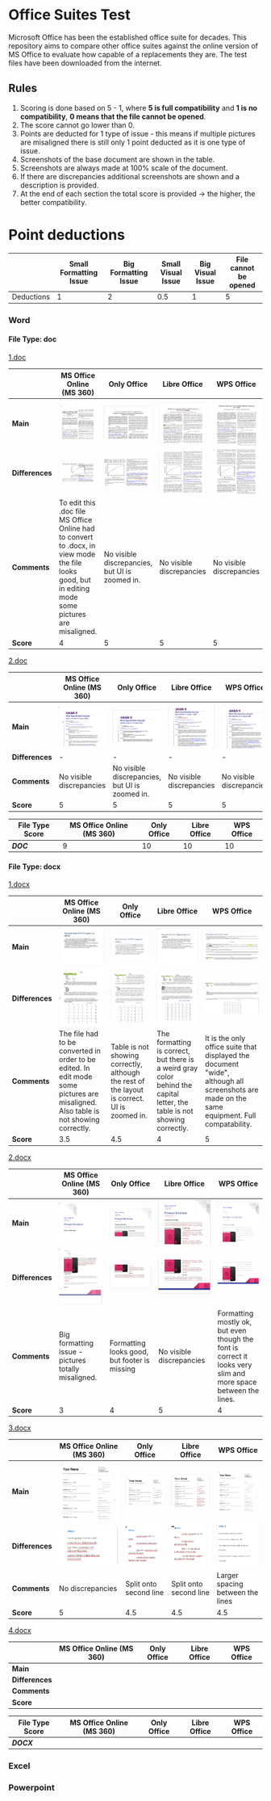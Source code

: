 # Office Suites Test

Microsoft Office has been the established office suite for decades.
This repository aims to compare other office suites against the online version of MS Office to evaluate how capable of a replacements they are.
The test files have been downloaded from the internet.

## Rules
1. Scoring is done based on 5 - 1, where **5 is full compatibility** and **1 is no compatibility**, **0 means that the file cannot be opened**.
2. The score cannot go lower than 0.
3. Points are deducted for 1 type of issue - this means if multiple pictures are misaligned there is still only 1 point deducted as it is one type of issue.
4. Screenshots of the base document are shown in the table.
5. Screenshots are always made at 100% scale of the document.
6. If there are discrepancies additional screenshots are shown and a description is provided.
7. At the end of each section the total score is provided -> the higher, the better compatibility.

# Point deductions

|            | Small Formatting Issue | Big Formatting Issue | Small Visual Issue | Big Visual Issue | File cannot be opened |
|------------|------------------------|----------------------|--------------------|------------------|-----------------------|
| Deductions | 1                      | 2                    | 0.5                | 1                | 5                     |


### Word
#### File Type: doc
[1.doc](Test%20Files/Word/DOC/1.doc)

|                 | **MS Office Online (MS 360)**                                                                                                                        | **Only Office**                                             | **Libre Office**                                             | **WPS Office**                                       |
|-----------------|------------------------------------------------------------------------------------------------------------------------------------------------------|-------------------------------------------------------------|--------------------------------------------------------------|------------------------------------------------------|
| **Main**        | ![1-doc-ms-main.png](Screenshots/1-doc/MS360-main.png)                                                                                               | ![1-doc-of-main.png](Screenshots/1-doc/OnlyOffice-main.png) | ![1-doc-lo-main.png](Screenshots/1-doc/LibreOffice-main.png) | ![1-doc-lo-main.png](Screenshots/1-doc/WPS-main.png) |
| **Differences** | ![1-doc-ms-diff.png](Screenshots/1-doc/MS360-diff.png)                                                                                               | ![1-doc-of-diff.png](Screenshots/1-doc/OnlyOffice-diff.png) | ![1-doc-lo-main.png](Screenshots/1-doc/LibreOffice-diff.png) | ![1-doc-lo-main.png](Screenshots/1-doc/WPS-diff.png) |
| **Comments**    | To edit this .doc file MS Office Online had to convert to .docx, in view mode the file looks good, but in editing mode some pictures are misaligned. | No visible discrepancies, but UI is zoomed in.              | No visible discrepancies                                     | No visible discrepancies                             |
| **Score**       | 4                                                                                                                                                    | 5                                                           | 5                                                            | 5                                                    |

[2.doc](Test%20Files/Word/DOC/2.doc)

|                 | **MS Office Online (MS 360)**                       | **Only Office**                                               | **Libre Office**                                                | **WPS Office**                                  |
|-----------------|-----------------------------------------------------|---------------------------------------------------------------|-----------------------------------------------------------------|-------------------------------------------------|
| **Main**        | ![MS360-main.png](Screenshots/2-doc/MS360-main.png) | ![OnlyOffice-main.png](Screenshots/2-doc/OnlyOffice-main.png) | ![LibreOffice-main.png](Screenshots/2-doc/LibreOffice-main.png) | ![WPS-main.png](Screenshots/2-doc/WPS-main.png) |
| **Differences** | -                                                   | -                                                             | -                                                               | -                                               |
| **Comments**    | No visible discrepancies                            | No visible discrepancies, but UI is zoomed in.                | No visible discrepancies                                        | No visible discrepancies                        |
| **Score**       | 5                                                   | 5                                                             | 5                                                               | 5                                               |

| **File Type Score** | **MS Office Online (MS 360)** | **Only Office** | **Libre Office** | **WPS Office** |
|---------------------|-------------------------------|-----------------|------------------|----------------|
| **_DOC_**           | 9                             | 10              | 10               | 10             |


#### File Type: docx
[1.docx](Test%20Files/Word/DOCX/1.docx)

|                 | **MS Office Online (MS 360)**                                                                                                                                                | **Only Office**                                                                                                                                                                                            | **Libre Office**                                                                                                                                                                                                 | **WPS Office**                                                                                                                                                   |
|-----------------|------------------------------------------------------------------------------------------------------------------------------------------------------------------------------|------------------------------------------------------------------------------------------------------------------------------------------------------------------------------------------------------------|------------------------------------------------------------------------------------------------------------------------------------------------------------------------------------------------------------------|------------------------------------------------------------------------------------------------------------------------------------------------------------------|
| **Main**        | ![MS360-main.png](Screenshots/1-docx/MS360-main.png)                                                                                                                         | ![OnlyOffice-main.png](Screenshots/1-docx/OnlyOffice-main.png)                                                                                                                                             | ![LibreOffice-main.png](Screenshots/1-docx/LibreOffice-main.png)                                                                                                                                                 | ![WPS-main.png](Screenshots/1-docx/WPS-main.png)                                                                                                                 |
| **Differences** | ![MS360-diff1.png](Screenshots/1-docx/MS360-diff1.png)<br/>![MS360-diff2.png](Screenshots/1-docx/MS360-diff2.png)<br/>![MS360-diff3.png](Screenshots/1-docx/MS360-diff3.png) | ![OnlyOffice-diff1.png](Screenshots/1-docx/OnlyOffice-diff1.png)<br/>![OnlyOffice-diff2.png](Screenshots/1-docx/OnlyOffice-diff2.png)<br/>![OnlyOffice-diff3.png](Screenshots/1-docx/OnlyOffice-diff3.png) | ![LibreOffice-diff1.png](Screenshots/1-docx/LibreOffice-diff1.png)<br/>![LibreOffice-diff2.png](Screenshots/1-docx/LibreOffice-diff2.png)<br/>![LibreOffice-diff3.png](Screenshots/1-docx/LibreOffice-diff3.png) | ![WPS-diff1.png](Screenshots/1-docx/WPS-diff1.png)<br/>![WPS-diff2.png](Screenshots/1-docx/WPS-diff2.png)<br/>![WPS-diff3.png](Screenshots/1-docx/WPS-diff3.png) |
| **Comments**    | The file had to be converted in order to be edited. In edit mode some pictures are misaligned. Also table is not showing correctly.                                          | Table is not showing correctly, although the rest of the layout is correct. UI is zoomed in.                                                                                                               | The formatting is correct, but there is a weird gray color behind the capital letter, the table is not showing correctly.                                                                                        | It is the only office suite that displayed the document "wide", although all screenshots are made on the same equipment. Full compatability.                     |
| **Score**       | 3.5                                                                                                                                                                          | 4.5                                                                                                                                                                                                        | 4                                                                                                                                                                                                                | 5                                                                                                                                                                |

[2.docx](Test%20Files/Word/DOCX/2.docx)

|                 | **MS Office Online (MS 360)**                                                                                     | **Only Office**                                                      | **Libre Office**                                                       | **WPS Office**                                                                                                 |
|-----------------|-------------------------------------------------------------------------------------------------------------------|----------------------------------------------------------------------|------------------------------------------------------------------------|----------------------------------------------------------------------------------------------------------------|
| **Main**        | ![MS360-main.png](Screenshots/2-docx/MS360-main.png)                                                              | ![OnlyOffice-main.png](Screenshots/2-docx/OnlyOffice-main.png)       | ![LibreOffice-main.png](Screenshots/2-docx/LibreOffice-main.png)       | ![WPS-main.png](Screenshots/2-docx/WPS-main.png)                                                               |
| **Differences** | ![MS360-diff1.png](Screenshots/2-docx/MS360-diff1.png)<br/>![MS360-diff2.png](Screenshots/2-docx/MS360-diff2.png) | ![OnlyOffice-diff1-2.png](Screenshots/2-docx/OnlyOffice-diff1-2.png) | ![LibreOffice-diff1-2.png](Screenshots/2-docx/LibreOffice-diff1-2.png) | ![WPS-diff1-2.png](Screenshots/2-docx/WPS-diff1-2.png)                                                         |
| **Comments**    | Big formatting issue - pictures totally misaligned.                                                               | Formatting looks good, but footer is missing                         | No visible discrepancies                                               | Formatting mostly ok, but even though the font is correct it looks very slim and more space between the lines. |
| **Score**       | 3                                                                                                                 | 4                                                                    | 5                                                                      | 4                                                                                                              |

[3.docx](Test%20Files/Word/DOCX/3.docx)

|                 | **MS Office Online (MS 360)**                          | **Only Office**                                                   | **Libre Office**                                                   | **WPS Office**                                             |
|-----------------|--------------------------------------------------------|-------------------------------------------------------------------|--------------------------------------------------------------------|------------------------------------------------------------|
| **Main**        | ![WPS-main.png](Screenshots/3-docx/WPS-main.png)       | ![OnlyOffice-main.png](Screenshots/3-docx/OnlyOffice-main.png)    | ![LibreOffice-main.png](Screenshots/3-docx/LibreOffice-main.png)   | ![WPS-main.png](Screenshots/3-docx/WPS-main.png)           |
| **Differences** | ![MS360-diff1.png](Screenshots/3-docx/MS360-diff1.png) | ![LibreOffice-diff1.png](Screenshots/3-docx/OnlyOffice-diff1.png) | ![LibreOffice-diff1.png](Screenshots/3-docx/LibreOffice-diff1.png) | ![LibreOffice-diff1.png](Screenshots/3-docx/WPS-diff1.png) |
| **Comments**    | No discrepancies                                       | Split onto second line                                            | Split onto second line                                             | Larger spacing between the lines                           |
| **Score**       | 5                                                      | 4.5                                                               | 4.5                                                                | 4.5                                                        |

[4.docx](Test%20Files/Word/DOCX/4.docx)

|                 | **MS Office Online (MS 360)** | **Only Office** | **Libre Office** | **WPS Office** |
|-----------------|-------------------------------|-----------------|------------------|----------------|
| **Main**        |                               |                 |                  |                |
| **Differences** |                               |                 |                  |                |
| **Comments**    |                               |                 |                  |                |
| **Score**       |                               |                 |                  |                |

| **File Type Score** | **MS Office Online (MS 360)** | **Only Office** | **Libre Office** | **WPS Office** |
|---------------------|-------------------------------|-----------------|------------------|----------------|
| **_DOCX_**          |                               |                 |                  |                |

### Excel

### Powerpoint